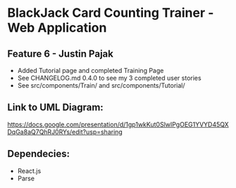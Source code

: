 # BlackJack Card Counting Trainer - Web Application

## Feature 6 - Justin Pajak
- Added Tutorial page and completed Training Page
- See CHANGELOG.md 0.4.0 to see my 3 completed user stories 
- See src/components/Train/ and src/components/Tutorial/

## Link to UML Diagram: 
https://docs.google.com/presentation/d/1gp1wkKut0SlwIPgOEG1YVYD45QXDqGa8aQ7QhRJ0RYs/edit?usp=sharing

## Dependecies: 
- React.js
- Parse
